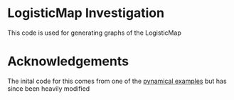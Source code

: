 # LogisticMap Investigation

This code is used for generating graphs of the LogisticMap

# Acknowledgements
The inital code for this comes from one of the [pynamical examples](https://github.com/gboeing/pynamical/blob/master/examples/pynamical-demo-logistic-model.ipynb) but has since been heavily modified